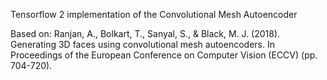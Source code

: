 Tensorflow 2 implementation of the Convolutional Mesh Autoencoder

Based on: Ranjan, A., Bolkart, T., Sanyal, S., & Black, M. J. (2018). Generating 3D faces using convolutional mesh autoencoders. In Proceedings of the European Conference on Computer Vision (ECCV) (pp. 704-720).


